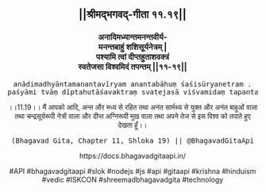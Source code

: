 <center><h2>||श्रीमद्‍भगवद्‍-गीता ११.१९||</h2>
<h3>अनादिमध्यान्तमनन्तवीर्य-<br/>मनन्तबाहुं शशिसूर्यनेत्रम् |<br/>पश्यामि त्वां दीप्तहुताशवक्त्रं<br/>स्वतेजसा विश्वमिदं तपन्तम् ||११-१९||</h3>
<pre>anādimadhyāntamanantavīryam anantabāhuṃ śaśisūryanetram .<br/>paśyāmi tvāṃ dīptahutāśavaktraṃ svatejasā viśvamidaṃ tapantam ||11-19||</pre>
<p>।।11.19।। मैं आपको आदि, अन्त और मध्य से रहित तथा अनंत सार्मथ्य से युक्त और अनंत बाहुओं वाला तथा चन्द्रसूर्यरूपी नेत्रों वाला और दीप्त अग्निरूपी मुख वाला तथा अपने तेज से इस विश्व को तपाते हुए देखता हूँ।।</p>
<pre>(Bhagavad Gita, Chapter 11, Shloka 19) || @BhagavadGitaApi</pre><p>https://docs.bhagavadgitaapi.in/</p><p>#API #bhagavadgitaapi #slok #nodejs #js #api #gitaapi #krishna #hinduism #vedic #ISKCON #shreemadbhagavadgita #technology</p></center>